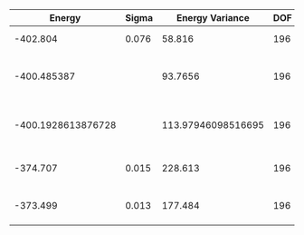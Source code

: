 | Energy             | Sigma | Energy Variance    | DOF | Einf | Method                       | Reference |
|--------------------|-------|--------------------|-----|------|------------------------------|-----------|
| -402.804           | 0.076 | 58.816             | 196 | 0    | 2D Gated RNN                 | [paper](https://arxiv.org/abs/2207.14314) [code](https://github.com/mhibatallah/RNNWavefunctions) |
| -400.485387        |       | 93.7656            | 196 | 0    | DMRG (Bond dimension = 2000) | TODO: ask Mohamed |
| -400.1928613876728 |       | 113.97946098516695 | 196 | 0    | DMRG (bond dimension = 1024) | [code](https://github.com/https://github.com/varbench/methods/blob/main/scripts/Heisenberg/triangular_196_O/dmrg.sh) |
| -374.707           | 0.015 | 228.613            | 196 | 0    | RBM (alpha = 1)              | TODO: own code (RBM) |
| -373.499           | 0.013 | 177.484            | 196 | 0    | Jastrow baseline             | TODO: own code (Jastrow) |
